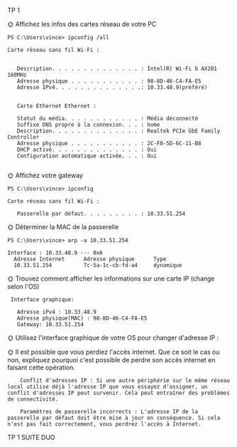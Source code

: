 TP 1


🌞 Affichez les infos des cartes réseau de votre PC

```
PS C:\Users\vince> ipconfig /all

Carte réseau sans fil Wi-Fi :

  
   Description. . . . . . . . . . . . . . : Intel(R) Wi-Fi 6 AX201 160MHz
   Adresse physique . . . . . . . . . . . : 98-8D-46-C4-FA-E5
   Adresse IPv4. . . . . . . . . . . . . .: 10.33.48.9(préféré)
  
   ```
```
   Carte Ethernet Ethernet :

   Statut du média. . . . . . . . . . . . : Média déconnecté
   Suffixe DNS propre à la connexion. . . : home
   Description. . . . . . . . . . . . . . : Realtek PCIe GbE Family Controller
   Adresse physique . . . . . . . . . . . : 2C-F0-5D-6C-11-B8
   DHCP activé. . . . . . . . . . . . . . : Oui
   Configuration automatique activée. . . : Oui
  
   ```

🌞 Affichez votre gateway

```
PS C:\Users\vince> ipconfig

Carte réseau sans fil Wi-Fi :

   Passerelle par défaut. . . . . . . . . : 10.33.51.254
   ```


🌞 Déterminer la MAC de la passerelle
```
PS C:\Users\vince> arp -a 10.33.51.254

Interface : 10.33.48.9 --- 0x6
  Adresse Internet      Adresse physique      Type
  10.33.51.254          7c-5a-1c-cb-fd-a4     dynamique
  ```
 
 🌞 Trouvez comment afficher les informations sur une carte IP (change selon l'OS)
 ```
  Interface graphique:

    Adresse iPv4 : 10.33.48.9
    Adresse physique(MAC) : 98-8D-46-C4-FA-E5
    Gateway: 10.33.51.254
```
🌞 Utilisez l'interface graphique de votre OS pour changer d'adresse IP :

🌞 Il est possible que vous perdiez l'accès internet. Que ce soit le cas ou non, expliquez pourquoi c'est possible de perdre son accès internet en faisant cette opération.
```
    Conflit d'adresses IP : Si une autre périphérie sur le même réseau local utilise déjà l'adresse IP que vous essayez d'assigner, un conflit d'adresses IP peut survenir. Cela peut entraîner des problèmes de connectivité.

    Paramètres de passerelle incorrects : L'adresse IP de la passerelle par défaut doit être mise à jour en conséquence. Si cela n'est pas fait correctement, vous perdrez l'accès à Internet.
```

TP 1 SUITE DUO